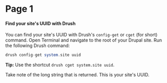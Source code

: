 # Page 1

#### Find your site's UUID with Drush

You can find your site's UUID with Drush's `config-get` or `cget` (for short) command. Open Terminal and navigate to the root of your Drupal site. Run the following Drush command:

```php
drush config-get system.site uuid
```

**Tip:** Use the shortcut `drush cget system.site uuid`.

Take note of the long string that is returned. This is your site's UUID.
